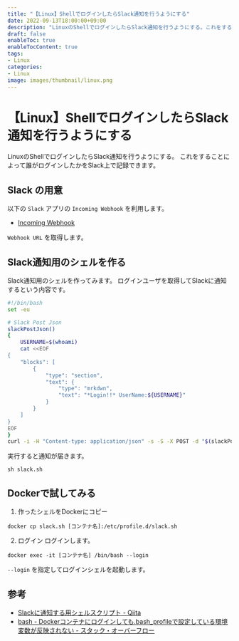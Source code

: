 ```yaml
---
title: "【Linux】ShellでログインしたらSlack通知を行うようにする"
date: 2022-09-13T18:00:00+09:00
description: "LinuxのShellでログインしたらSlack通知を行うようにする。これをすることによって誰がログインしたかをSlack上で記録できます。"
draft: false
enableToc: true
enableTocContent: true
tags: 
- Linux
categories: 
- Linux
image: images/thumbnail/linux.png
---
```


# 【Linux】ShellでログインしたらSlack通知を行うようにする
LinuxのShellでログインしたらSlack通知を行うようにする。
これをすることによって誰がログインしたかをSlack上で記録できます。

## Slack の用意
以下の `Slack` アプリの `Incoming Webhook` を利用します。
* <a href="https://w1625424953-rox450381.slack.com/apps/A0F7XDUAZ--incoming-webhook-?tab=more_info" target="_blank" rel="nofollow noopener">Incoming Webhook</a>

`Webhook URL` を取得します。

## Slack通知用のシェルを作る

Slack通知用のシェルを作ってみます。
ログインユーザを取得してSlackに通知するという内容です。
``` shell:slack.sh
#!/bin/bash
set -eu

# Slack Post Json
slackPostJson()
{
    USERNAME=$(whoami)
    cat <<EOF
{
    "blocks": [
        {
            "type": "section",
            "text": {
                "type": "mrkdwn",
                "text": "*Login!!* UserName:${USERNAME}"
            }
        }
    ]
}
EOF
}
curl -i -H "Content-type: application/json" -s -S -X POST -d "$(slackPostJson)" "https://hooks.slack.com/services/XXXXXXXXXXXXXXXXXXXXXXXXXX"
```

実行すると通知が届きます。
```
sh slack.sh
```

## Dockerで試してみる

1. 作ったシェルをDockerにコピー
```
docker cp slack.sh [コンテナ名]:/etc/profile.d/slack.sh
```

2. ログイン
ログインします。
```
docker exec -it [コンテナ名] /bin/bash --login
```

`--login` を指定してログインシェルを起動します。

## 参考
* <a href="https://qiita.com/momotaro98/items/fe567041cbd2bd3f2281" target="_blank" rel="nofollow noopener">Slackに通知する用シェルスクリプト - Qiita</a>
* <a href="https://ja.stackoverflow.com/questions/22379/docker%E3%82%B3%E3%83%B3%E3%83%86%E3%83%8A%E3%81%AB%E3%83%AD%E3%82%B0%E3%82%A4%E3%83%B3%E3%81%97%E3%81%A6%E3%82%82-bash-profile%E3%81%A7%E8%A8%AD%E5%AE%9A%E3%81%97%E3%81%A6%E3%81%84%E3%82%8B%E7%92%B0%E5%A2%83%E5%A4%89%E6%95%B0%E3%81%8C%E5%8F%8D%E6%98%A0%E3%81%95%E3%82%8C%E3%81%AA%E3%81%84" target="_blank" rel="nofollow noopener">bash - Dockerコンテナにログインしても.bash_profileで設定している環境変数が反映されない - スタック・オーバーフロー</a>
